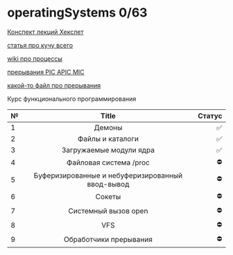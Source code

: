 # operatingSystems 0/63

[Конспект лекций Хекслет](https://www.notion.so/f2e1f0c4250d448199e878bd6d996d67?v=bc4507d478fa4b278fe16a64ccfdd784)

[статья про кучу всего](https://proglib.io/p/how-os-work)

[wiki про процессы](https://ru.wikipedia.org/wiki/Процесс_(информатика))

[прерывания PIC APIC MIC](https://habr.com/ru/post/430548/)

[какой-то файл про прерывания](https://vk.com/doc180684417_582707654?hash=17647a91bb00b64047&dl=3a81b7fbe6400a6320)

Курс функционального программирования 


| № | Title  | Статус|
|:------------- |:---------------:| -------------:|
| 1 |Демоны | ✅ |
| 2 |Файлы и каталоги| ✅ |
| 3 | Загружаемые модули ядра | ✅ |
| 4 | Файловая система /proc |  ⛔ |
| 5 | Буферизированные и небуферизированный ввод-вывод | ⛔ |
| 6 | Сокеты | ⛔ |
| 7 | Системный вызов open | ⛔ |
| 8 | VFS | ⛔ |
| 9 | Обработчики прерывания | ⛔ |
